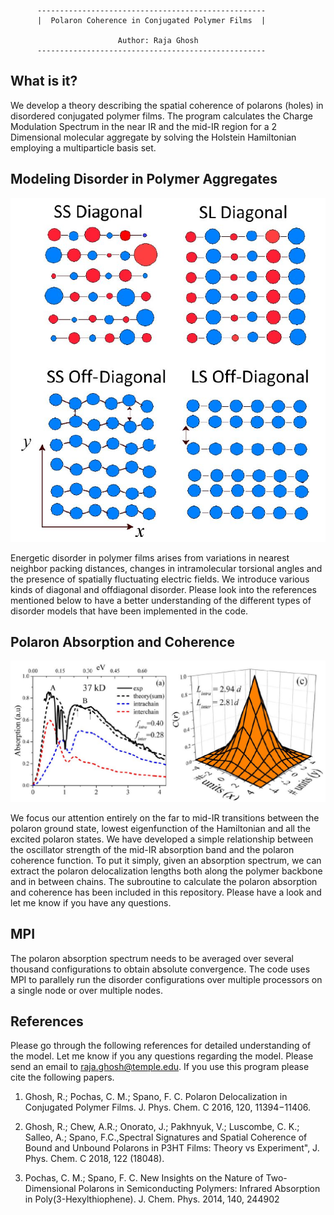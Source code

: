     
          ---------------------------------------------------
          |  Polaron Coherence in Conjugated Polymer Films  |
          
                            Author: Raja Ghosh
          ---------------------------------------------------

What is it?
-----------

We develop a theory describing the spatial coherence of polarons (holes) in disordered conjugated polymer films. The program calculates the Charge Modulation Spectrum in the near IR and the mid-IR region for a 2 Dimensional molecular aggregate by solving the Holstein Hamiltonian employing a multiparticle basis set. 

Modeling Disorder in Polymer Aggregates
----------------------------------------

![](disorder.JPG)

Energetic disorder in polymer films arises from variations in nearest neighbor packing distances, changes in intramolecular torsional angles and the presence of spatially fluctuating electric fields. We introduce various kinds of diagonal and offdiagonal disorder. Please look into the references mentioned below to have a better understanding of the different types of disorder models that have been implemented in the code. 


Polaron Absorption and Coherence 
----------------------------------------

![](cms.JPG)

We focus our attention entirely on the far to mid-IR transitions between the polaron ground state, lowest eigenfunction of the Hamiltonian and all the excited polaron states. We have developed a simple relationship between the oscillator strength of the mid-IR absorption band and the polaron coherence function. To put it simply, given an absorption spectrum, we can extract the polaron delocalization lengths both along the polymer backbone and in between chains. The subroutine to calculate the polaron absorption and coherence has been included in this repository. Please have a look and let me know if you have any questions.



MPI  
----

The polaron absorption spectrum needs to be averaged over several thousand configurations to obtain absolute convergence. The code uses MPI to parallely run the disorder configurations over multiple processors on a single node or over multiple nodes.

    
References
----------

Please go through the following references for detailed understanding of the model. Let me know if you any questions regarding the model. Please send an email to raja.ghosh@temple.edu. If you use this program please cite the following papers.

1. Ghosh, R.; Pochas, C. M.; Spano, F. C. Polaron Delocalization in Conjugated Polymer Films. J. Phys. Chem. C 2016, 120, 11394−11406.

2. Ghosh, R.; Chew, A.R.; Onorato, J.; Pakhnyuk, V.; Luscombe, C. K.; Salleo, A.; Spano, F.C.,Spectral Signatures and Spatial Coherence of Bound and Unbound Polarons in P3HT Films: Theory vs Experiment", J. Phys. Chem. C 2018, 122 (18048).

3. Pochas, C. M.; Spano, F. C. New Insights on the Nature of Two-Dimensional Polarons in Semiconducting Polymers: Infrared
Absorption in Poly(3-Hexylthiophene). J. Chem. Phys. 2014, 140, 244902
